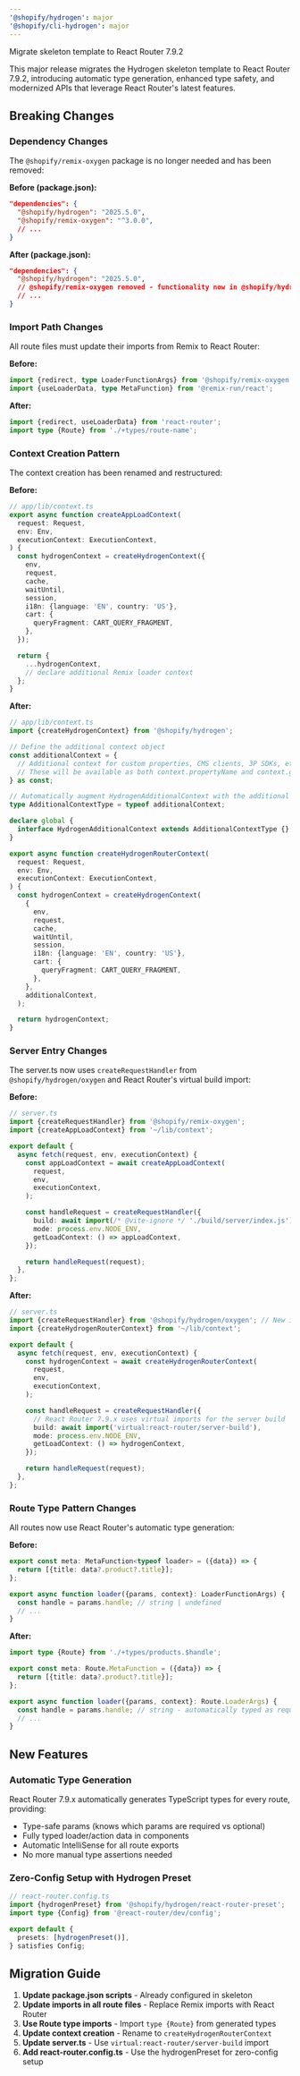 ```yaml
---
'@shopify/hydrogen': major
'@shopify/cli-hydrogen': major
---
```


Migrate skeleton template to React Router 7.9.2

This major release migrates the Hydrogen skeleton template to React Router 7.9.2, introducing automatic type generation, enhanced type safety, and modernized APIs that leverage React Router's latest features.

## Breaking Changes

### Dependency Changes

The `@shopify/remix-oxygen` package is no longer needed and has been removed:

**Before (package.json):**

```json
"dependencies": {
  "@shopify/hydrogen": "2025.5.0",
  "@shopify/remix-oxygen": "^3.0.0",
  // ...
}
```

**After (package.json):**

```json
"dependencies": {
  "@shopify/hydrogen": "2025.5.0",
  // @shopify/remix-oxygen removed - functionality now in @shopify/hydrogen/oxygen
  // ...
}
```

### Import Path Changes

All route files must update their imports from Remix to React Router:

**Before:**

```typescript
import {redirect, type LoaderFunctionArgs} from '@shopify/remix-oxygen';
import {useLoaderData, type MetaFunction} from '@remix-run/react';
```

**After:**

```typescript
import {redirect, useLoaderData} from 'react-router';
import type {Route} from './+types/route-name';
```

### Context Creation Pattern

The context creation has been renamed and restructured:

**Before:**

```typescript
// app/lib/context.ts
export async function createAppLoadContext(
  request: Request,
  env: Env,
  executionContext: ExecutionContext,
) {
  const hydrogenContext = createHydrogenContext({
    env,
    request,
    cache,
    waitUntil,
    session,
    i18n: {language: 'EN', country: 'US'},
    cart: {
      queryFragment: CART_QUERY_FRAGMENT,
    },
  });

  return {
    ...hydrogenContext,
    // declare additional Remix loader context
  };
}
```

**After:**

```typescript
// app/lib/context.ts
import {createHydrogenContext} from '@shopify/hydrogen';

// Define the additional context object
const additionalContext = {
  // Additional context for custom properties, CMS clients, 3P SDKs, etc.
  // These will be available as both context.propertyName and context.get(propertyContext)
} as const;

// Automatically augment HydrogenAdditionalContext with the additional context type
type AdditionalContextType = typeof additionalContext;

declare global {
  interface HydrogenAdditionalContext extends AdditionalContextType {}
}

export async function createHydrogenRouterContext(
  request: Request,
  env: Env,
  executionContext: ExecutionContext,
) {
  const hydrogenContext = createHydrogenContext(
    {
      env,
      request,
      cache,
      waitUntil,
      session,
      i18n: {language: 'EN', country: 'US'},
      cart: {
        queryFragment: CART_QUERY_FRAGMENT,
      },
    },
    additionalContext,
  );

  return hydrogenContext;
}
```

### Server Entry Changes

The server.ts now uses `createRequestHandler` from `@shopify/hydrogen/oxygen` and React Router's virtual build import:

**Before:**

```typescript
// server.ts
import {createRequestHandler} from '@shopify/remix-oxygen';
import {createAppLoadContext} from '~/lib/context';

export default {
  async fetch(request, env, executionContext) {
    const appLoadContext = await createAppLoadContext(
      request,
      env,
      executionContext,
    );

    const handleRequest = createRequestHandler({
      build: await import(/* @vite-ignore */ './build/server/index.js'),
      mode: process.env.NODE_ENV,
      getLoadContext: () => appLoadContext,
    });

    return handleRequest(request);
  },
};
```

**After:**

```typescript
// server.ts
import {createRequestHandler} from '@shopify/hydrogen/oxygen'; // New import source!
import {createHydrogenRouterContext} from '~/lib/context';

export default {
  async fetch(request, env, executionContext) {
    const hydrogenContext = await createHydrogenRouterContext(
      request,
      env,
      executionContext,
    );

    const handleRequest = createRequestHandler({
      // React Router 7.9.x uses virtual imports for the server build
      build: await import('virtual:react-router/server-build'),
      mode: process.env.NODE_ENV,
      getLoadContext: () => hydrogenContext,
    });

    return handleRequest(request);
  },
};
```

### Route Type Pattern Changes

All routes now use React Router's automatic type generation:

**Before:**

```typescript
export const meta: MetaFunction<typeof loader> = ({data}) => {
  return [{title: data?.product?.title}];
};

export async function loader({params, context}: LoaderFunctionArgs) {
  const handle = params.handle; // string | undefined
  // ...
}
```

**After:**

```typescript
import type {Route} from './+types/products.$handle';

export const meta: Route.MetaFunction = ({data}) => {
  return [{title: data?.product?.title}];
};

export async function loader({params, context}: Route.LoaderArgs) {
  const handle = params.handle; // string - automatically typed as required!
  // ...
}
```

## New Features

### Automatic Type Generation

React Router 7.9.x automatically generates TypeScript types for every route, providing:

- Type-safe params (knows which params are required vs optional)
- Fully typed loader/action data in components
- Automatic IntelliSense for all route exports
- No more manual type assertions needed

### Zero-Config Setup with Hydrogen Preset

```typescript
// react-router.config.ts
import {hydrogenPreset} from '@shopify/hydrogen/react-router-preset';
import type {Config} from '@react-router/dev/config';

export default {
  presets: [hydrogenPreset()],
} satisfies Config;
```

## Migration Guide

1. **Update package.json scripts** - Already configured in skeleton
2. **Update imports in all route files** - Replace Remix imports with React Router
3. **Use Route type imports** - Import `type {Route}` from generated types
4. **Update context creation** - Rename to `createHydrogenRouterContext`
5. **Update server.ts** - Use `virtual:react-router/server-build` import
6. **Add react-router.config.ts** - Use the hydrogenPreset for zero-config setup
